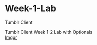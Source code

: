 # Week-1-Lab
Tumblr Client

Tumblr Client Week 1-2 Lab with Optionals  
[Imgur](http://i.imgur.com/VGLiotJ.gifv)  
